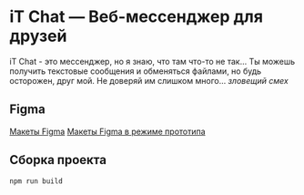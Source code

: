 # iT Chat — Веб-мессенджер для друзей
iT Chat - это мессенджер, но я знаю, что там что-то не так... Ты можешь получить текстовые сообщения и обменяться файлами, но будь осторожен, друг мой. Не доверяй им слишком много... *зловещий смех*
## Figma
[Макеты Figma](https://www.figma.com/file/DdlKfYJOz2Frz0NU5ywzQ6/iT-Chat-%E2%80%94-Yandex.Practikum?node-id=0:1&t=4m9GIqE1KmxrrgkS-1)
[Макеты Figma в режиме прототипа](https://www.figma.com/proto/DdlKfYJOz2Frz0NU5ywzQ6/iT-Chat-%E2%80%94-Yandex.Practikum?page-id=0%3A1&node-id=50-357&viewport=-387%2C3413%2C0.66&scaling=scale-down)

## Сборка проекта

    npm run build
